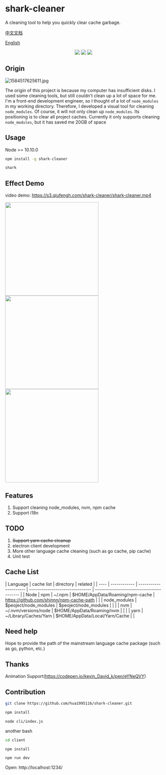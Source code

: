 # shark-cleaner

A cleaning tool to help you quickly clear cache garbage.

[中文文档](./zh-CN.md)

[English](./)

<p align="center">
    <a href="https://npmcharts.com/compare/shark-cleaner?minimal=true" rel="nofollow"><img src="https://img.shields.io/npm/dm/shark-cleaner.svg" style="max-width:100%;"></a>
    <a href="https://www.npmjs.com/package/shark-cleaner" rel="nofollow"><img src="https://img.shields.io/npm/v/shark-cleaner.svg" style="max-width:100%;"></a>
    <a href="https://www.npmjs.com/package/shark-cleaner" rel="nofollow"><img src="https://img.shields.io/npm/l/shark-cleaner.svg?style=flat" style="max-width:100%;"></a>
</p>

## Origin

![1584517625611.jpg](https://s3.qiufengh.com/blog/1584517625611.jpg)

The origin of this project is because my computer has insufficient disks. I used some cleaning tools, but still couldn't clean up a lot of space for me. I'm a front-end development engineer, so I thought of a lot of `node_modules` in my working directory. Therefore, I developed a visual tool for cleaning `node_modules`. Of course, it will not only clean up `node_modules`. Its positioning is to clear all project caches. Currently it only supports cleaning `node_modules`, but it has saved me 20GB of space


## Usage

Node >= 10.10.0

```bash
npm install -g shark-cleaner

shark
```

## Effect Demo

video demo: https://s3.qiufengh.com/shark-cleaner/shark-cleaner.mp4

<img src="https://s3.qiufengh.com/shark-cleaner/shark-init.jpg" width="300"/>

<img src="https://s3.qiufengh.com/shark-cleaner/shark-scanner.jpg" width="300"/>

<img src="https://s3.qiufengh.com/shark-cleaner/shark-computed.jpg" width="300"/>


## Features

1. Support cleaning node_modules, nvm, npm cache
2. Support i18n

## TODO

1. ~~Support yarn cache cleanup~~
2. electron client development
3. More other language cache cleaning (such as go cache, pip cache)
4. Unit test


## Cache List

| Language | cache list    | directory                                                         | related                                   |
| ---- | ------------ | --------------------- | ------------------------------- | ---------------------------------------- |
| Node | npm          | ~/.npm                | $HOME/AppData/Roaming/npm-cache | https://github.com/shinnn/npm-cache-path |
|      | node_modules | $peoject/node_modules | $peoject/node_modules           |                                          |
|      | nvm          | ~/.nvm/versions/node  | $HOME/AppData/Roaming/nvm       |                                          |
|      | yarn         | ~/Library/Caches/Yarn | $HOME/AppData/Local/Yarn/Cache  |                                          |


## Need help

Hope to provide the path of the mainstream language cache package (such as go, python, etc.)

## Thanks

Animation Support(https://codepen.io/kevin_David_k/pen/eYNeQVY)

## Contribution

```bash
git clone https://github.com/hua1995116/shark-cleaner.git

npm install

node cli/index.js
```
another bash

```bash
cd client

npm install

npm run dev
```

Open: http://localhost:1234/